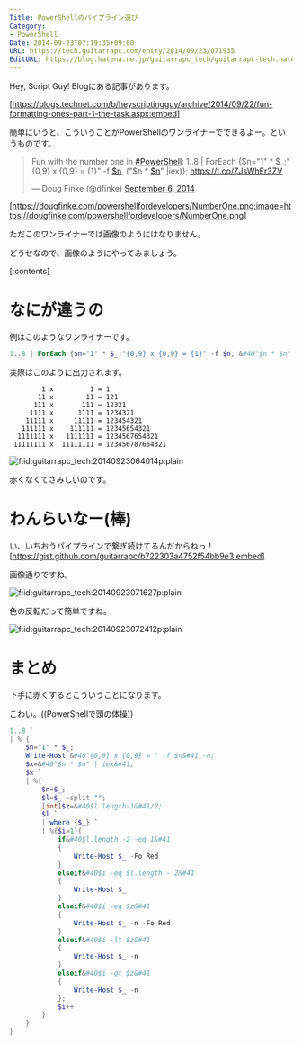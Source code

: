 ```yaml
---
Title: PowerShellのパイプライン遊び
Category:
- PowerShell
Date: 2014-09-23T07:19:35+09:00
URL: https://tech.guitarrapc.com/entry/2014/09/23/071935
EditURL: https://blog.hatena.ne.jp/guitarrapc_tech/guitarrapc-tech.hatenablog.com/atom/entry/12921228815733440674
---
```


Hey, Script Guy! Blogにある記事があります。

[https://blogs.technet.com/b/heyscriptingguy/archive/2014/09/22/fun-formatting-ones-part-1-the-task.aspx:embed]

簡単にいうと、こういうことがPowerShellのワンライナーでできるよー。というものです。

<blockquote class="twitter-tweet" lang="en"><p>Fun with the number one in <a href="https://twitter.com/hashtag/PowerShell?src=hash">#PowerShell</a>: 1..8 | ForEach {$n=&quot;1&quot; * $_;&quot;{0,9} x {0,9} = {1}&quot; -f <a href="https://twitter.com/search?q=%24n&amp;src=ctag">$n</a>, (&quot;$n * <a href="https://twitter.com/search?q=%24n&amp;src=ctag">$n</a>&quot; |iex)}; <a href="https://t.co/ZJsWhEr3ZV">https://t.co/ZJsWhEr3ZV</a></p>&mdash; Doug Finke (@dfinke) <a href="https://twitter.com/dfinke/status/508275912232943616">September 6, 2014</a></blockquote>
<script async src="//platform.twitter.com/widgets.js" charset="utf-8"></script>

[https://dougfinke.com/powershellfordevelopers/NumberOne.png:image=https://dougfinke.com/powershellfordevelopers/NumberOne.png]

ただこのワンライナーでは画像のようにはなりません。

どうせなので、画像のようにやってみましょう。


[:contents]

# なにが違うの

例はこのようなワンライナーです。

```ps1
1..8 | ForEach {$n="1" * $_;"{0,9} x {0,9} = {1}" -f $n, &#40"$n * $n" |iex&#41};
```


実際はこのように出力されます。

```
        1 x         1 = 1
       11 x        11 = 121
      111 x       111 = 12321
     1111 x      1111 = 1234321
    11111 x     11111 = 123454321
   111111 x    111111 = 12345654321
  1111111 x   1111111 = 1234567654321
 11111111 x  11111111 = 123456787654321
```
<p><span itemscope itemtype="https://schema.org/Photograph"><img src="https://cdn-ak.f.st-hatena.com/images/fotolife/g/guitarrapc_tech/20140923/20140923064014.png" alt="f:id:guitarrapc_tech:20140923064014p:plain" title="f:id:guitarrapc_tech:20140923064014p:plain" class="hatena-fotolife" itemprop="image"></span></p>

赤くなくてさみしいのです。

# わんらいなー(棒)

い、いちおうパイプラインで繋ぎ続けてるんだからねっ！
[https://gist.github.com/guitarrapc/b722303a4752f54bb9e3:embed]

画像通りですね。

<p><span itemscope itemtype="https://schema.org/Photograph"><img src="https://cdn-ak.f.st-hatena.com/images/fotolife/g/guitarrapc_tech/20140923/20140923071627.png" alt="f:id:guitarrapc_tech:20140923071627p:plain" title="f:id:guitarrapc_tech:20140923071627p:plain" class="hatena-fotolife" itemprop="image"></span></p>

色の反転だって簡単ですね。

<p><span itemscope itemtype="https://schema.org/Photograph"><img src="https://cdn-ak.f.st-hatena.com/images/fotolife/g/guitarrapc_tech/20140923/20140923072412.png" alt="f:id:guitarrapc_tech:20140923072412p:plain" title="f:id:guitarrapc_tech:20140923072412p:plain" class="hatena-fotolife" itemprop="image"></span></p>



# まとめ

下手に赤くするとこういうことになります。

こわい。((PowerShellで頭の体操))

```ps1
1..8 `
| % {
    $n="1" * $_;
    Write-Host &#40"{0,9} x {0,9} = " -f $n&#41 -n;
    $x=&#40"$n * $n" | iex&#41;
    $x `
    | %{
        $n=$_;
        $l=$_ -split "";
        [int]$z=&#40$l.length-1&#41/2;
        $l `
        | where {$_} `
        | %{$i=1}{
            if&#40$l.length -2 -eq 1&#41
            {
                Write-Host $_ -Fo Red
            }
            elseif&#40$i -eq $l.length - 2&#41
            {
                Write-Host $_
            }
            elseif&#40$i -eq $z&#41
            {
                Write-Host $_ -n -Fo Red
            }
            elseif&#40$i -lt $z&#41
            {
                Write-Host $_ -n
            }
            elseif&#40$i -gt $z&#41
            {
                Write-Host $_ -n
            };
            $i++
        }
    }
}
```
